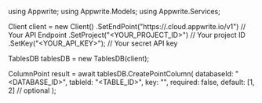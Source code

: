 using Appwrite;
using Appwrite.Models;
using Appwrite.Services;

Client client = new Client()
    .SetEndPoint("https://<REGION>.cloud.appwrite.io/v1") // Your API Endpoint
    .SetProject("<YOUR_PROJECT_ID>") // Your project ID
    .SetKey("<YOUR_API_KEY>"); // Your secret API key

TablesDB tablesDB = new TablesDB(client);

ColumnPoint result = await tablesDB.CreatePointColumn(
    databaseId: "<DATABASE_ID>",
    tableId: "<TABLE_ID>",
    key: "",
    required: false,
    default: [1, 2] // optional
);